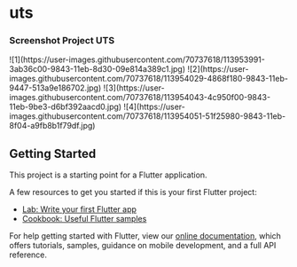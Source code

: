 # uts

<h3>Screenshot Project UTS</h3>
![1](https://user-images.githubusercontent.com/70737618/113953991-3ab36c00-9843-11eb-8d30-09e814a389c1.jpg)
![2](https://user-images.githubusercontent.com/70737618/113954029-4868f180-9843-11eb-9447-513a9e186702.jpg)
![3](https://user-images.githubusercontent.com/70737618/113954043-4c950f00-9843-11eb-9be3-d6bf392aacd0.jpg)
![4](https://user-images.githubusercontent.com/70737618/113954051-51f25980-9843-11eb-8f04-a9fb8b1f79df.jpg)

## Getting Started

This project is a starting point for a Flutter application.

A few resources to get you started if this is your first Flutter project:

- [Lab: Write your first Flutter app](https://flutter.dev/docs/get-started/codelab)
- [Cookbook: Useful Flutter samples](https://flutter.dev/docs/cookbook)

For help getting started with Flutter, view our
[online documentation](https://flutter.dev/docs), which offers tutorials,
samples, guidance on mobile development, and a full API reference.
